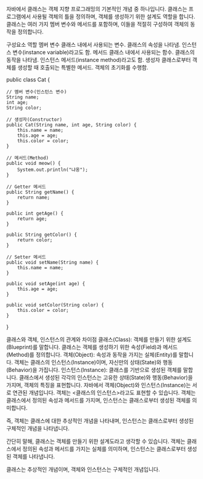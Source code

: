 자바에서 클래스는 객체 지향 프로그래밍의 기본적인 개념 중 하나입니다.
클래스는 프로그램에서 사용될 객체의 틀을 정의하며, 객체를 생성하기 위한 설계도 역할을 합니다.
클래스는 여러 가지 멤버 변수와 메서드를 포함하며, 이들을 적절히 구성하여 객체의 동작을 정의합니다.

구성요소	역할
멤버 변수	클래스 내에서 사용되는 변수. 클래스의 속성을 나타냄. 인스턴스 변수(instance variable)라고도 함.
메서드	클래스 내에서 사용되는 함수. 클래스의 동작을 나타냄. 인스턴스 메서드(instance method)라고도 함.
생성자	클래스로부터 객체를 생성할 때 호출되는 특별한 메서드. 객체의 초기화를 수행함.

public class Cat {

    // 멤버 변수(인스턴스 변수)
    String name;
    int age;
    String color;
    
    // 생성자(Constructor)
    public Cat(String name, int age, String color) {
        this.name = name;
        this.age = age;
        this.color = color;
    }
    
    // 메서드(Method)
    public void meow() {
        System.out.println("냐옹");
    }
    
    // Getter 메서드
    public String getName() {
        return name;
    }
    
    public int getAge() {
        return age;
    }
    
    public String getColor() {
        return color;
    }
    
    // Setter 메서드
    public void setName(String name) {
        this.name = name;
    }
    
    public void setAge(int age) {
        this.age = age;
    }
    
    public void setColor(String color) {
        this.color = color;
    }
}


클래스와 객체, 인스턴스의 관계와 차이점
클래스(Class): 객체를 만들기 위한 설계도(Blueprint)를 말합니다. 클래스는 객체를 생성하기 위한 속성(Field)과 메서드(Method)를 정의합니다.
객체(Object): 속성과 동작을 가지는 실체(Entity)를 말합니다. 객체는 클래스의 인스턴스(Instance)이며, 자신만의 상태(State)와 행동(Behavior)을 가집니다.
인스턴스(Instance): 클래스를 기반으로 생성된 객체를 말합니다. 클래스에서 생성된 각각의 인스턴스는 고유한 상태(State)와 행동(Behavior)을 가지며, 객체의 특징을 표현합니다.
자바에서 객체(Object)와 인스턴스(Instance)는 서로 연관된 개념입니다. 객체는 <클래스의 인스턴스>라고도 표현할 수 있습니다. 객체는 클래스에서 정의된 속성과 메서드를 가지며, 인스턴스는 클래스로부터 생성된 객체를 의미합니다.

즉, 객체는 클래스에 대한 추상적인 개념을 나타내며, 인스턴스는 클래스로부터 생성된 구체적인 개념을 나타냅니다.

간단히 말해, 클래스는 객체를 만들기 위한 설계도라고 생각할 수 있습니다. 객체는 클래스에서 정의된 속성과 메서드를 가지는 실체를 의미하며, 인스턴스는 클래스로부터 생성된 객체를 나타냅니다.

클래스는 추상적인 개념이며, 객체와 인스턴스는 구체적인 개념입니다.